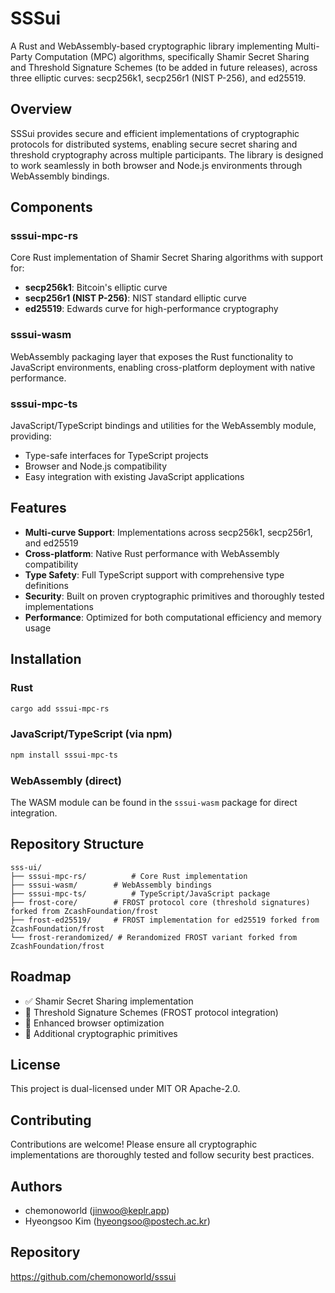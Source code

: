 # SSSui

A Rust and WebAssembly-based cryptographic library implementing Multi-Party Computation (MPC) algorithms, specifically Shamir Secret Sharing and Threshold Signature Schemes (to be added in future releases), across three elliptic curves: secp256k1, secp256r1 (NIST P-256), and ed25519.

## Overview

SSSui provides secure and efficient implementations of cryptographic protocols for distributed systems, enabling secure secret sharing and threshold cryptography across multiple participants. The library is designed to work seamlessly in both browser and Node.js environments through WebAssembly bindings.

## Components

### sssui-mpc-rs

Core Rust implementation of Shamir Secret Sharing algorithms with support for:

- **secp256k1**: Bitcoin's elliptic curve
- **secp256r1 (NIST P-256)**: NIST standard elliptic curve
- **ed25519**: Edwards curve for high-performance cryptography

### sssui-wasm

WebAssembly packaging layer that exposes the Rust functionality to JavaScript environments, enabling cross-platform deployment with native performance.

### sssui-mpc-ts

JavaScript/TypeScript bindings and utilities for the WebAssembly module, providing:

- Type-safe interfaces for TypeScript projects
- Browser and Node.js compatibility
- Easy integration with existing JavaScript applications

## Features

- **Multi-curve Support**: Implementations across secp256k1, secp256r1, and ed25519
- **Cross-platform**: Native Rust performance with WebAssembly compatibility
- **Type Safety**: Full TypeScript support with comprehensive type definitions
- **Security**: Built on proven cryptographic primitives and thoroughly tested implementations
- **Performance**: Optimized for both computational efficiency and memory usage

## Installation

### Rust

```bash
cargo add sssui-mpc-rs
```

### JavaScript/TypeScript (via npm)

```bash
npm install sssui-mpc-ts
```

### WebAssembly (direct)

The WASM module can be found in the `sssui-wasm` package for direct integration.

## Repository Structure

```
sss-ui/
├── sssui-mpc-rs/          # Core Rust implementation
├── sssui-wasm/        # WebAssembly bindings
├── sssui-mpc-ts/          # TypeScript/JavaScript package
├── frost-core/        # FROST protocol core (threshold signatures) forked from ZcashFoundation/frost
├── frost-ed25519/     # FROST implementation for ed25519 forked from ZcashFoundation/frost
└── frost-rerandomized/ # Rerandomized FROST variant forked from ZcashFoundation/frost
```

## Roadmap

- ✅ Shamir Secret Sharing implementation
- 🔄 Threshold Signature Schemes (FROST protocol integration)
- 🔄 Enhanced browser optimization
- 🔄 Additional cryptographic primitives

## License

This project is dual-licensed under MIT OR Apache-2.0.

## Contributing

Contributions are welcome! Please ensure all cryptographic implementations are thoroughly tested and follow security best practices.

## Authors

- chemonoworld (jinwoo@keplr.app)
- Hyeongsoo Kim (hyeongsoo@postech.ac.kr)

## Repository

https://github.com/chemonoworld/sssui
